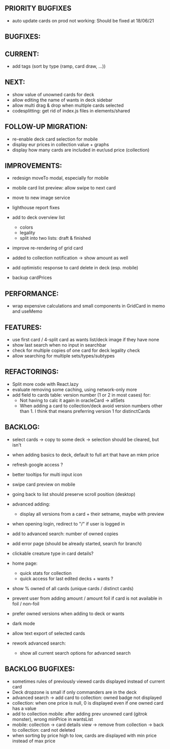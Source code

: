 ## PRIORITY BUGFIXES

- auto update cards on prod not working: Should be fixed at 18/06/21

## BUGFIXES:

## CURRENT:

- add tags (sort by type (ramp, card draw, ...))

## NEXT:

- show value of unowned cards for deck
- allow editing the name of wants in deck sidebar
- allow multi drag & drop when multiple cards selected
- codesplitting: get rid of index.js files in elements/shared

## FOLLOW-UP MIGRATION:

- re-enable deck card selection for mobile
- display eur prices in collection value + graphs
- display how many cards are included in eur/usd price (collection)

## IMPROVEMENTS:

- redesign moveTo modal, especially for mobile
- mobile card list preview: allow swipe to next card
- move to new image service
- lighthouse report fixes

- add to deck overview list
  - colors
  - legality
  - split into two lists: draft & finished
- improve re-rendering of grid card
- added to collection notification -> show amount as well
- add optimistic response to card delete in deck (esp. mobile)
- backup cardPrices

## PERFORMANCE:

- wrap expensive calculations and small components in GridCard in memo and useMemo

## FEATURES:

- use first card / 4-split card as wants list/deck image if they have none
- show last search when no input in searchbar
- check for multiple copies of one card for deck legality check
- allow searching for multiple sets/types/subtypes

## REFACTORINGS:

- Split more code with React.lazy
- evaluate removing some caching, using network-only more
- add field to cards table: version number (1 or 2 in most cases) for:
  - Not having to calc it again in oracleCard -> allSets
  - When adding a card to collection/deck avoid version numbers other than 1. I think that means preferring version 1 for distinctCards

## BACKLOG:

- select cards -> copy to some deck -> selection should be cleared, but isn't
- when adding basics to deck, default to full art that have an mkm price

- refresh google access ?
- better tooltips for multi input icon
- swipe card preview on mobile
- going back to list should preserve scroll position (desktop)
- advanced adding:
  - display all versions from a card + their setname, maybe with preview
- when opening login, redirect to "/" if user is logged in
- add to advanced search: number of owned copies
- add error page (should be already started, search for branch)
- clickable creature type in card details?
- home page:
  - quick stats for collection
  - quick access for last edited decks + wants ?
- show % owned of all cards (unique cards / distinct cards)
- prevent user from adding amount / amount foil if card is not available in foil / non-foil
- prefer owned versions when adding to deck or wants
- dark mode
- allow text export of selected cards
- rework advanced search:
  - show all current search options for advanced search

## BACKLOG BUGFIXES:

- sometimes rules of previously viewed cards displayed instead of current card
- Deck dropzone is small if only commanders are in the deck
- advanced search -> add card to collection: owned badge not displayed
- collection: when one price is null, 0 is displayed even if one owned card has a value
- add to collection mobile: after adding prev unowned card (gitrok monster), wrong minPrice in wantsList
- mobile: collection -> card details view -> remove from collection -> back to collection: card not deleted
- when sorting by price high to low, cards are displayed with min price instead of max price
